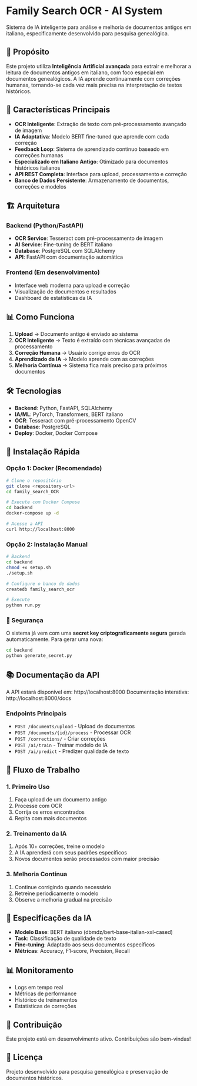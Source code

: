 # Family Search OCR - AI System

Sistema de IA inteligente para análise e melhoria de documentos antigos em italiano, especificamente desenvolvido para pesquisa genealógica.

## 🎯 Propósito

Este projeto utiliza **Inteligência Artificial avançada** para extrair e melhorar a leitura de documentos antigos em italiano, com foco especial em documentos genealógicos. A IA aprende continuamente com correções humanas, tornando-se cada vez mais precisa na interpretação de textos históricos.

## 🚀 Características Principais

- **OCR Inteligente**: Extração de texto com pré-processamento avançado de imagem
- **IA Adaptativa**: Modelo BERT fine-tuned que aprende com cada correção
- **Feedback Loop**: Sistema de aprendizado contínuo baseado em correções humanas
- **Especializado em Italiano Antigo**: Otimizado para documentos históricos italianos
- **API REST Completa**: Interface para upload, processamento e correção
- **Banco de Dados Persistente**: Armazenamento de documentos, correções e modelos

## 🏗️ Arquitetura

### Backend (Python/FastAPI)
- **OCR Service**: Tesseract com pré-processamento de imagem
- **AI Service**: Fine-tuning de BERT italiano
- **Database**: PostgreSQL com SQLAlchemy
- **API**: FastAPI com documentação automática

### Frontend (Em desenvolvimento)
- Interface web moderna para upload e correção
- Visualização de documentos e resultados
- Dashboard de estatísticas da IA

## 📊 Como Funciona

1. **Upload** → Documento antigo é enviado ao sistema
2. **OCR Inteligente** → Texto é extraído com técnicas avançadas de processamento
3. **Correção Humana** → Usuário corrige erros do OCR
4. **Aprendizado da IA** → Modelo aprende com as correções
5. **Melhoria Contínua** → Sistema fica mais preciso para próximos documentos

## 🛠️ Tecnologias

- **Backend**: Python, FastAPI, SQLAlchemy
- **IA/ML**: PyTorch, Transformers, BERT italiano
- **OCR**: Tesseract com pré-processamento OpenCV
- **Database**: PostgreSQL
- **Deploy**: Docker, Docker Compose

## 🚀 Instalação Rápida

### Opção 1: Docker (Recomendado)

```bash
# Clone o repositório
git clone <repository-url>
cd family_search_OCR

# Execute com Docker Compose
cd backend
docker-compose up -d

# Acesse a API
curl http://localhost:8000
```

### Opção 2: Instalação Manual

```bash
# Backend
cd backend
chmod +x setup.sh
./setup.sh

# Configure o banco de dados
createdb family_search_ocr

# Execute
python run.py
```

### 🔐 Segurança

O sistema já vem com uma **secret key criptograficamente segura** gerada automaticamente. Para gerar uma nova:

```bash
cd backend
python generate_secret.py
```

## 📚 Documentação da API

A API estará disponível em: http://localhost:8000
Documentação interativa: http://localhost:8000/docs

### Endpoints Principais

- `POST /documents/upload` - Upload de documentos
- `POST /documents/{id}/process` - Processar OCR
- `POST /corrections/` - Criar correções
- `POST /ai/train` - Treinar modelo de IA
- `POST /ai/predict` - Predizer qualidade de texto

## 🔄 Fluxo de Trabalho

### 1. Primeiro Uso
1. Faça upload de um documento antigo
2. Processe com OCR
3. Corrija os erros encontrados
4. Repita com mais documentos

### 2. Treinamento da IA
1. Após 10+ correções, treine o modelo
2. A IA aprenderá com seus padrões específicos
3. Novos documentos serão processados com maior precisão

### 3. Melhoria Contínua
1. Continue corrigindo quando necessário
2. Retreine periodicamente o modelo
3. Observe a melhoria gradual na precisão

## 🧠 Especificações da IA

- **Modelo Base**: BERT italiano (dbmdz/bert-base-italian-xxl-cased)
- **Task**: Classificação de qualidade de texto
- **Fine-tuning**: Adaptado aos seus documentos específicos
- **Métricas**: Accuracy, F1-score, Precision, Recall

## 📊 Monitoramento

- Logs em tempo real
- Métricas de performance
- Histórico de treinamentos
- Estatísticas de correções

## 🤝 Contribuição

Este projeto está em desenvolvimento ativo. Contribuições são bem-vindas!

## 📝 Licença

Projeto desenvolvido para pesquisa genealógica e preservação de documentos históricos. 